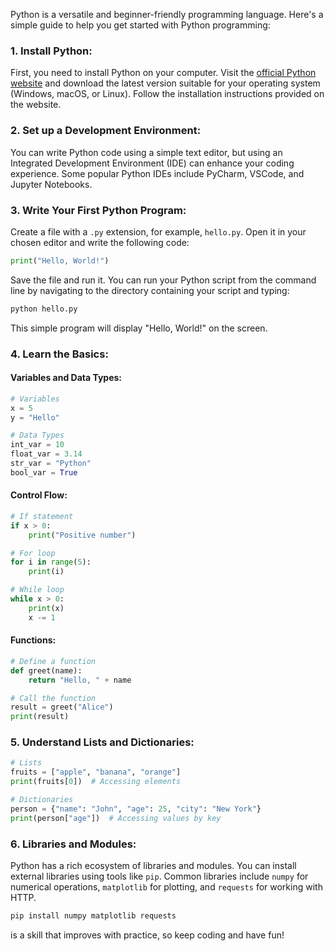 Python is a versatile and beginner-friendly programming language. Here's a simple guide to help you get started with Python programming:

### 1. Install Python:

First, you need to install Python on your computer. Visit the [official Python website](https://www.python.org/) and download the latest version suitable for your operating system (Windows, macOS, or Linux). Follow the installation instructions provided on the website.

### 2. Set up a Development Environment:

You can write Python code using a simple text editor, but using an Integrated Development Environment (IDE) can enhance your coding experience. Some popular Python IDEs include PyCharm, VSCode, and Jupyter Notebooks.

### 3. Write Your First Python Program:

Create a file with a `.py` extension, for example, `hello.py`. Open it in your chosen editor and write the following code:

```python
print("Hello, World!")
```

Save the file and run it. You can run your Python script from the command line by navigating to the directory containing your script and typing:

```bash
python hello.py
```

This simple program will display "Hello, World!" on the screen.

### 4. Learn the Basics:

#### Variables and Data Types:

```python
# Variables
x = 5
y = "Hello"

# Data Types
int_var = 10
float_var = 3.14
str_var = "Python"
bool_var = True
```

#### Control Flow:

```python
# If statement
if x > 0:
    print("Positive number")

# For loop
for i in range(5):
    print(i)

# While loop
while x > 0:
    print(x)
    x -= 1
```

#### Functions:

```python
# Define a function
def greet(name):
    return "Hello, " + name

# Call the function
result = greet("Alice")
print(result)
```

### 5. Understand Lists and Dictionaries:

```python
# Lists
fruits = ["apple", "banana", "orange"]
print(fruits[0])  # Accessing elements

# Dictionaries
person = {"name": "John", "age": 25, "city": "New York"}
print(person["age"])  # Accessing values by key
```

### 6. Libraries and Modules:

Python has a rich ecosystem of libraries and modules. You can install external libraries using tools like `pip`. Common libraries include `numpy` for numerical operations, `matplotlib` for plotting, and `requests` for working with HTTP.

```bash
pip install numpy matplotlib requests
```

is a skill that improves with practice, so keep coding and have fun!
